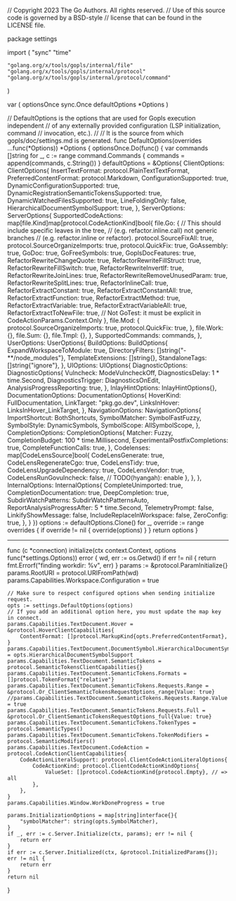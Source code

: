 // Copyright 2023 The Go Authors. All rights reserved.
// Use of this source code is governed by a BSD-style
// license that can be found in the LICENSE file.

package settings

import (
	"sync"
	"time"

	"golang.org/x/tools/gopls/internal/file"
	"golang.org/x/tools/gopls/internal/protocol"
	"golang.org/x/tools/gopls/internal/protocol/command"
)

var (
	optionsOnce    sync.Once
	defaultOptions *Options
)

// DefaultOptions is the options that are used for Gopls execution independent
// of any externally provided configuration (LSP initialization, command
// invocation, etc.).
//
// It is the source from which gopls/doc/settings.md is generated.
func DefaultOptions(overrides ...func(*Options)) *Options {
	optionsOnce.Do(func() {
		var commands []string
		for _, c := range command.Commands {
			commands = append(commands, c.String())
		}
		defaultOptions = &Options{
			ClientOptions: ClientOptions{
				InsertTextFormat:                           protocol.PlainTextTextFormat,
				PreferredContentFormat:                     protocol.Markdown,
				ConfigurationSupported:                     true,
				DynamicConfigurationSupported:              true,
				DynamicRegistrationSemanticTokensSupported: true,
				DynamicWatchedFilesSupported:               true,
				LineFoldingOnly:                            false,
				HierarchicalDocumentSymbolSupport:          true,
			},
			ServerOptions: ServerOptions{
				SupportedCodeActions: map[file.Kind]map[protocol.CodeActionKind]bool{
					file.Go: {
						// This should include specific leaves in the tree,
						// (e.g. refactor.inline.call) not generic branches
						// (e.g. refactor.inline or refactor).
						protocol.SourceFixAll:            true,
						protocol.SourceOrganizeImports:   true,
						protocol.QuickFix:                true,
						GoAssembly:                       true,
						GoDoc:                            true,
						GoFreeSymbols:                    true,
						GoplsDocFeatures:                 true,
						RefactorRewriteChangeQuote:       true,
						RefactorRewriteFillStruct:        true,
						RefactorRewriteFillSwitch:        true,
						RefactorRewriteInvertIf:          true,
						RefactorRewriteJoinLines:         true,
						RefactorRewriteRemoveUnusedParam: true,
						RefactorRewriteSplitLines:        true,
						RefactorInlineCall:               true,
						RefactorExtractConstant:          true,
						RefactorExtractConstantAll:       true,
						RefactorExtractFunction:          true,
						RefactorExtractMethod:            true,
						RefactorExtractVariable:          true,
						RefactorExtractVariableAll:       true,
						RefactorExtractToNewFile:         true,
						// Not GoTest: it must be explicit in CodeActionParams.Context.Only
					},
					file.Mod: {
						protocol.SourceOrganizeImports: true,
						protocol.QuickFix:              true,
					},
					file.Work: {},
					file.Sum:  {},
					file.Tmpl: {},
				},
				SupportedCommands: commands,
			},
			UserOptions: UserOptions{
				BuildOptions: BuildOptions{
					ExpandWorkspaceToModule: true,
					DirectoryFilters:        []string{"-**/node_modules"},
					TemplateExtensions:      []string{},
					StandaloneTags:          []string{"ignore"},
				},
				UIOptions: UIOptions{
					DiagnosticOptions: DiagnosticOptions{
						Vulncheck:                 ModeVulncheckOff,
						DiagnosticsDelay:          1 * time.Second,
						DiagnosticsTrigger:        DiagnosticsOnEdit,
						AnalysisProgressReporting: true,
					},
					InlayHintOptions: InlayHintOptions{},
					DocumentationOptions: DocumentationOptions{
						HoverKind:    FullDocumentation,
						LinkTarget:   "pkg.go.dev",
						LinksInHover: LinksInHover_LinkTarget,
					},
					NavigationOptions: NavigationOptions{
						ImportShortcut: BothShortcuts,
						SymbolMatcher:  SymbolFastFuzzy,
						SymbolStyle:    DynamicSymbols,
						SymbolScope:    AllSymbolScope,
					},
					CompletionOptions: CompletionOptions{
						Matcher:                        Fuzzy,
						CompletionBudget:               100 * time.Millisecond,
						ExperimentalPostfixCompletions: true,
						CompleteFunctionCalls:          true,
					},
					Codelenses: map[CodeLensSource]bool{
						CodeLensGenerate:          true,
						CodeLensRegenerateCgo:     true,
						CodeLensTidy:              true,
						CodeLensUpgradeDependency: true,
						CodeLensVendor:            true,
						CodeLensRunGovulncheck:    false, // TODO(hyangah): enable
					},
				},
			},
			InternalOptions: InternalOptions{
				CompleteUnimported:          true,
				CompletionDocumentation:     true,
				DeepCompletion:              true,
				SubdirWatchPatterns:         SubdirWatchPatternsAuto,
				ReportAnalysisProgressAfter: 5 * time.Second,
				TelemetryPrompt:             false,
				LinkifyShowMessage:          false,
				IncludeReplaceInWorkspace:   false,
				ZeroConfig:                  true,
			},
		}
	})
	options := defaultOptions.Clone()
	for _, override := range overrides {
		if override != nil {
			override(options)
		}
	}
	return options
}


---

func (c *connection) initialize(ctx context.Context, options func(*settings.Options)) error {
	wd, err := os.Getwd()
	if err != nil {
		return fmt.Errorf("finding workdir: %v", err)
	}
	params := &protocol.ParamInitialize{}
	params.RootURI = protocol.URIFromPath(wd)
	params.Capabilities.Workspace.Configuration = true

	// Make sure to respect configured options when sending initialize request.
	opts := settings.DefaultOptions(options)
	// If you add an additional option here, you must update the map key in connect.
	params.Capabilities.TextDocument.Hover = &protocol.HoverClientCapabilities{
		ContentFormat: []protocol.MarkupKind{opts.PreferredContentFormat},
	}
	params.Capabilities.TextDocument.DocumentSymbol.HierarchicalDocumentSymbolSupport = opts.HierarchicalDocumentSymbolSupport
	params.Capabilities.TextDocument.SemanticTokens = protocol.SemanticTokensClientCapabilities{}
	params.Capabilities.TextDocument.SemanticTokens.Formats = []protocol.TokenFormat{"relative"}
	params.Capabilities.TextDocument.SemanticTokens.Requests.Range = &protocol.Or_ClientSemanticTokensRequestOptions_range{Value: true}
	//params.Capabilities.TextDocument.SemanticTokens.Requests.Range.Value = true
	params.Capabilities.TextDocument.SemanticTokens.Requests.Full = &protocol.Or_ClientSemanticTokensRequestOptions_full{Value: true}
	params.Capabilities.TextDocument.SemanticTokens.TokenTypes = protocol.SemanticTypes()
	params.Capabilities.TextDocument.SemanticTokens.TokenModifiers = protocol.SemanticModifiers()
	params.Capabilities.TextDocument.CodeAction = protocol.CodeActionClientCapabilities{
		CodeActionLiteralSupport: protocol.ClientCodeActionLiteralOptions{
			CodeActionKind: protocol.ClientCodeActionKindOptions{
				ValueSet: []protocol.CodeActionKind{protocol.Empty}, // => all
			},
		},
	}
	params.Capabilities.Window.WorkDoneProgress = true

	params.InitializationOptions = map[string]interface{}{
		"symbolMatcher": string(opts.SymbolMatcher),
	}
	if _, err := c.Server.Initialize(ctx, params); err != nil {
		return err
	}
	if err := c.Server.Initialized(ctx, &protocol.InitializedParams{}); err != nil {
		return err
	}
	return nil
}

